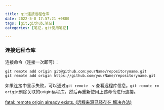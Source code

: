 ```yaml
---

title: git连接远程仓库
date: 2022-5-8 17:57:21 +0800
tags: [git,github,笔记]
categories: [笔记，git使用笔记]

---
```


### 连接远程仓库

连接命令（连接一次即可）：

```
git remote add origin git@github.com:yourName/repositoryname.git
git remote add origin https://github.com/yourName/repositoryname.git
```

如果连接中显示失败，可以通过`git remote -v` 查看远程库信息。`git remote rm origin`删除关联的origin远程库，然后再重新使用上述命令进行连接。

[fatal: remote origin already exists. (远程来源已经存在 解决办法)](https://cloud.tencent.com/developer/article/1880265)

